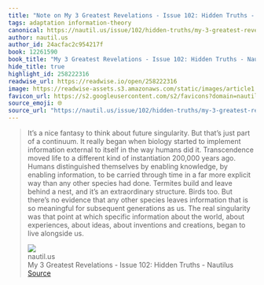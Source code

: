 ```yaml
---
title: "Note on My 3 Greatest Revelations - Issue 102: Hidden Truths - Nautilus via nautil.us"
tags: adaptation information-theory
canonical: https://nautil.us/issue/102/hidden-truths/my-3-greatest-revelations
author: nautil.us
author_id: 24acfac2c954217f
book: 12261590
book_title: "My 3 Greatest Revelations - Issue 102: Hidden Truths - Nautilus"
hide_title: true
highlight_id: 258222316
readwise_url: https://readwise.io/open/258222316
image: https://readwise-assets.s3.amazonaws.com/static/images/article1.be68295a7e40.png
favicon_url: https://s2.googleusercontent.com/s2/favicons?domain=nautil.us
source_emoji: 🌐
source_url: "https://nautil.us/issue/102/hidden-truths/my-3-greatest-revelations#:~:text=It%E2%80%99s%20a%20nice,live%20alongside%20us."
---
```


> It’s a nice fantasy to think about future singularity. But that’s just part of a continuum. It really began when biology started to implement information external to itself in the way humans did it. Transcendence moved life to a different kind of instantiation 200,000 years ago. Humans distinguished themselves by enabling knowledge, by enabling information, to be carried through time in a far more explicit way than any other species had done. Termites build and leave behind a nest, and it’s an extraordinary structure. Birds too. But there’s no evidence that any other species leaves information that is so meaningful for subsequent generations as us. The real singularity was that point at which specific information about the world, about experiences, about ideas, about inventions and creations, began to live alongside us.
> <div class="quoteback-footer"><div class="quoteback-avatar"><img class="mini-favicon" src="https://s2.googleusercontent.com/s2/favicons?domain=nautil.us"></div><div class="quoteback-metadata"><div class="metadata-inner"><span style="display:none">FROM:</span><div aria-label="nautil.us" class="quoteback-author"> nautil.us</div><div aria-label="My 3 Greatest Revelations - Issue 102: Hidden Truths - Nautilus" class="quoteback-title"> My 3 Greatest Revelations - Issue 102: Hidden Truths - Nautilus</div></div></div><div class="quoteback-backlink"><a target="_blank" aria-label="go to the full text of this quotation" rel="noopener" href="https://nautil.us/issue/102/hidden-truths/my-3-greatest-revelations#:~:text=It%E2%80%99s%20a%20nice,live%20alongside%20us." class="quoteback-arrow"> Source</a></div></div>